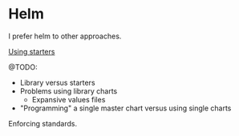 # Helm

I prefer helm to other approaches.

[Using starters](https://github.com/krogebry/helm/tree/main/starters)

@TODO:

* Library versus starters
* Problems using library charts
  * Expansive values files
* "Programming" a single master chart versus using single charts

Enforcing standards.


